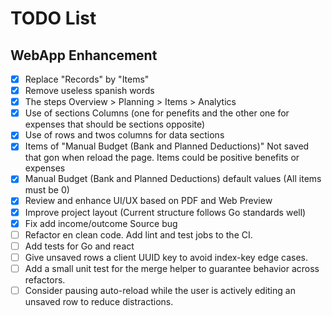 # TODO List

## WebApp Enhancement 
- [x] Replace "Records" by "Items"
- [x] Remove useless spanish words
- [x] The steps Overview > Planning > Items > Analytics
- [x] Use of sections Columns (one for penefits and the other one for expenses that should be sections opposite)
- [x] Use of rows and twos columns for data sections
- [x] Items of "Manual Budget (Bank and Planned Deductions)" Not saved that gon when reload the page. Items could be positive benefits or expenses
- [x] Manual Budget (Bank and Planned Deductions) default values (All items must be 0)
- [x] Review and enhance UI/UX based on PDF and Web Preview
- [x] Improve project layout (Current structure follows Go standards well)
- [x] Fix add income/outcome Source bug
- [ ] Refactor en clean code. Add lint and test jobs to the CI.
- [ ] Add tests for Go and react
- [ ] Give unsaved rows a client UUID key to avoid index-key edge cases.
- [ ] Add a small unit test for the merge helper to guarantee behavior across refactors.
- [ ] Consider pausing auto-reload while the user is actively editing an unsaved row to reduce distractions.
